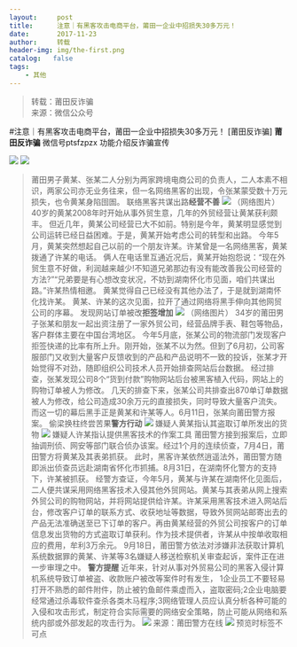 ```yaml
---
layout:     post
title:      注意｜有黑客攻击电商平台，莆田一企业中招损失30多万元！
date:       2017-11-23
author:     转载
header-img: img/the-first.png
catalog:   false
tags:
    - 其他
---
```


<blockquote><p>转载：莆田反诈骗<br>
来源：微信公众号</p></blockquote>

#注意｜有黑客攻击电商平台，莆田一企业中招损失30多万元！
[莆田反诈骗]
**莆田反诈骗**
微信号ptsfzpzx
功能介绍反诈骗宣传

![]({{site.baseurl}}/postimg/oxzC2q0blKjpmBJ5bAcZMY2Kcxd8c5lzVnmKOgN12pJ177fV53Kk5u4LicP72eHKxfgDpmL3dmlTdYYETicOBHMQ.gif)
![]({{site.baseurl}}/postimg/oxzC2q0blKjAJiaABoNC8ha4GHXbH5ibZ2P7zibBsxOofPxRLvGPKv7A6byD2JFwMXQoetZKOdewPib0AYicpkPH2gw.jpeg)
>
>莆田男子黄某、张某二人分别为两家跨境电商公司的负责人，二人本素不相识，两家公司亦无业务往来，但一名网络黑客的出现，令张某蒙受数十万元损失，也令黄某身陷囹圄。
联络黑客共谋出路**经营不善**
![]({{site.baseurl}}/postimg/Ziaer4RIbibLf1iasTujJpw15EpPNHHK4NVB8EibSeEa1caPrrQ3l29OK5AHmWF5zctjRvVj2QKnj7G8dK9KRsxZFA.png)
（网络图片）
40岁的黄某2008年时开始从事外贸生意，几年的外贸经营让黄某获利颇丰。
但近几年，黄某公司经营已大不如前。特别是今年，黄某明显感觉到公司运转已经日益困难。于是，黄某开始考虑公司的转型和出路。
今年5月，黄某突然想起自己以前的一个朋友许某。许某曾是一名网络黑客，黄某拨通了许某的电话。
俩人在电话里互通近况后，黄某开始抱怨说：“现在外贸生意不好做，利润越来越少!不知道兄弟那边有没有能改善我公司经营的方法?”“兄弟要是有心想改变状况，不妨到湖南怀化市见面，咱们共谋出路。”许某热情相邀。
黄某觉得自己已经没有其他办法了，于是就到湖南怀化找许某。
黄某、许某的这次见面，拉开了通过网络将黑手伸向其他网贸公司的序幕。
发现网站订单被改**拒签增加**
![]({{site.baseurl}}/postimg/Ziaer4RIbibLf1iasTujJpw15EpPNHHK4NV7fI8IqiaSibPKSFyGNqlhERG00flib0EyVk1qzMp0bI3iabHNTKqpRtcGg.jpeg)
（网络图片）
34岁的莆田男子张某和朋友一起出资注册了一家外贸公司，经营品牌手表、鞋包等物品，客户群体主要在中国台湾地区。
今年5月底，张某公司的物流部门发现客户拒签快递的比率有所上升。刚开始，张某不以为然。但到了6月初，公司客服部门又收到大量客户反馈收到的产品和产品说明不一致的投诉，张某才开始觉得不对劲，随即组织公司技术人员开始排查网站后台数据。
经过排查，张某发现公司8个“货到付款”购物网站后台被黑客植入代码，网站上的购物订单被人为修改。
几天的排查下来，张某公司共排查出870单订单数据被人为修改，给公司造成30余万元的直接损失，同时导致大量客户流失。
而这一切的幕后黑手正是黄某和许某等人。6月11日，张某向莆田警方报案。
偷梁换柱终尝苦果**警方行动**
![]({{site.baseurl}}/postimg/Ziaer4RIbibLf1iasTujJpw15EpPNHHK4NVbKuzlj3JxkRaibNib59ia9u5grfnj6BCPicSHLS9xB8AN4MHW3nSUs78ZA.jpeg)
嫌疑人黄某指认其盗取订单所发出的货物
![]({{site.baseurl}}/postimg/Ziaer4RIbibLf1iasTujJpw15EpPNHHK4NVYudUkoUKbwaicOOXg2x2quMe1fJ7OQOxFoMTSJqjqawNrh8g7l1AHrw.jpeg)
嫌疑人许某指认提供黑客技术的作案工具
莆田警方接到报案后，立即抽调刑侦、网安等部门联合侦办该案。经过1个月的连续侦查，7月4日，莆田警方将黄某及其表弟抓获。
此时，黑客许某依然逍遥法外，莆田警方随即派出侦查员远赴湖南省怀化市抓捕。8月31日，在湖南怀化警方的支持下，许某被抓获。
经警方查证，今年5月，黄某与许某在湖南怀化见面后，二人便共谋采用网络黑客技术入侵其他外贸网站。黄某与其表弟从网上搜索外贸公司的购物网站，并将网站提供给许某。许某采用黑客技术进入网站后台，修改客户订单的联系方式、收获地址等数据，导致外贸网站邮寄出去的产品无法准确送至已下订单的客户。再由黄某经营的外贸公司按客户的订单信息发出货物的方式盗取订单获利。作为技术提供者，许某从中按单收取相应的费用，牟利3万余元。
9月18日，莆田警方依法对涉嫌非法获取计算机系统数据罪的黄某、许某等3名嫌疑人移送检察机关审查起诉，案件正在进一步审理之中。
**警方提醒**
近年来，针对从事对外贸易公司的黑客入侵计算机系统导致订单被盗、收款账户被改等案件时有发生，
1企业员工不要轻易打开不熟悉的邮件附件，防止被钓鱼邮件乘虚而入，盗取密码;2企业电脑要经常通过杀毒软件查杀各类木马程序;3网络管理人员应认真分析各种可能的入侵和攻击形式，制定符合实际需要的网络安全策略，防止可能从网络和系统内部或外部发起的攻击行为。
![]({{site.baseurl}}/postimg/oxzC2q0blKjAJiaABoNC8ha4GHXbH5ibZ2FMU8YRvqn3ql56HWklG20KnbGSOQINr2EpLibDKqxse8duDRXZkrKUA.jpeg)
来源：莆田警方在线
![]({{site.baseurl}}/postimg/oxzC2q0blKjpmBJ5bAcZMY2Kcxd8c5lz9SzxP84O8gXVJEpVyM4wVt0eibdKtbB7iaR4E5cnoYkyMvUN0LhJic7TQ.jpeg)
预览时标签不可点
